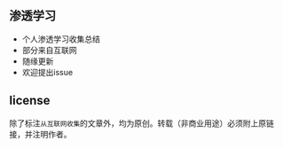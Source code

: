 ## 渗透学习

- 个人渗透学习收集总结
- 部分来自互联网
- 随缘更新
- 欢迎提出issue

## license

除了标注`从互联网收集`的文章外，均为原创。转载（非商业用途）必须附上原链接，并注明作者。